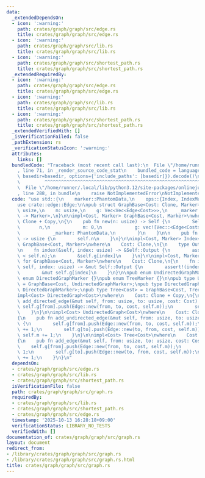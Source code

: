 ```yaml
---
data:
  _extendedDependsOn:
  - icon: ':warning:'
    path: crates/graph/graph/src/edge.rs
    title: crates/graph/graph/src/edge.rs
  - icon: ':warning:'
    path: crates/graph/graph/src/lib.rs
    title: crates/graph/graph/src/lib.rs
  - icon: ':warning:'
    path: crates/graph/graph/src/shortest_path.rs
    title: crates/graph/graph/src/shortest_path.rs
  _extendedRequiredBy:
  - icon: ':warning:'
    path: crates/graph/graph/src/edge.rs
    title: crates/graph/graph/src/edge.rs
  - icon: ':warning:'
    path: crates/graph/graph/src/lib.rs
    title: crates/graph/graph/src/lib.rs
  - icon: ':warning:'
    path: crates/graph/graph/src/shortest_path.rs
    title: crates/graph/graph/src/shortest_path.rs
  _extendedVerifiedWith: []
  _isVerificationFailed: false
  _pathExtension: rs
  _verificationStatusIcon: ':warning:'
  attributes:
    links: []
  bundledCode: "Traceback (most recent call last):\n  File \"/home/runner/.local/lib/python3.12/site-packages/onlinejudge_verify/documentation/build.py\"\
    , line 71, in _render_source_code_stat\n    bundled_code = language.bundle(stat.path,\
    \ basedir=basedir, options={'include_paths': [basedir]}).decode()\n          \
    \         ^^^^^^^^^^^^^^^^^^^^^^^^^^^^^^^^^^^^^^^^^^^^^^^^^^^^^^^^^^^^^^^^^^^^^^^^^^^^^^^^^\n\
    \  File \"/home/runner/.local/lib/python3.12/site-packages/onlinejudge_verify/languages/rust.py\"\
    , line 288, in bundle\n    raise NotImplementedError\nNotImplementedError\n"
  code: "use std::{\n    marker::PhantomData,\n    ops::{Index, IndexMut},\n};\n\n\
    use crate::edge::Edge;\n\npub struct GraphBase<Cost: Clone, Marker> {\n    n:\
    \ usize,\n    m: usize,\n    g: Vec<Vec<Edge<Cost>>>,\n    _marker: PhantomData<fn()\
    \ -> Marker>,\n}\n\nimpl<Cost, Marker> GraphBase<Cost, Marker>\nwhere\n    Cost:\
    \ Clone + Copy,\n{\n    pub fn new(n: usize) -> Self {\n        Self {\n     \
    \       n,\n            m: 0,\n            g: vec![Vec::<Edge<Cost>>::new(); n],\n\
    \            _marker: PhantomData,\n        }\n    }\n\n    pub fn size(&self)\
    \ -> usize {\n        self.n\n    }\n}\n\nimpl<Cost, Marker> Index<usize> for\
    \ GraphBase<Cost, Marker>\nwhere\n    Cost: Clone,\n{\n    type Output = Vec<Edge<Cost>>;\n\
    \n    fn index(&self, index: usize) -> &Self::Output {\n        assert!(index\
    \ < self.n);\n        &self.g[index]\n    }\n}\n\nimpl<Cost, Marker> IndexMut<usize>\
    \ for GraphBase<Cost, Marker>\nwhere\n    Cost: Clone,\n{\n    fn index_mut(&mut\
    \ self, index: usize) -> &mut Self::Output {\n        assert!(index < self.n);\n\
    \        &mut self.g[index]\n    }\n}\n\npub enum UndirectedGraphMarker {}\npub\
    \ enum DirectedGraphMarker {}\npub enum TreeMarker {}\n\npub type UndirectedGraph<Cost>\
    \ = GraphBase<Cost, UndirectedGraphMarker>;\npub type DirectedGraph<Cost> = GraphBase<Cost,\
    \ DirectedGraphMarker>;\npub type Tree<Cost> = GraphBase<Cost, TreeMarker>;\n\n\
    impl<Cost> DirectedGraph<Cost>\nwhere\n    Cost: Clone + Copy,\n{\n    pub fn\
    \ add_directed_edge(&mut self, from: usize, to: usize, cost: Cost) {\n       \
    \ self.g[from].push(Edge::new(from, to, cost, self.m));\n        self.m += 1;\n\
    \    }\n}\n\nimpl<Cost> UndirectedGraph<Cost>\nwhere\n    Cost: Clone + Copy,\n\
    {\n    pub fn add_undirected_edge(&mut self, from: usize, to: usize, cost: Cost)\
    \ {\n        self.g[from].push(Edge::new(from, to, cost, self.m));\n        self.m\
    \ += 1;\n        self.g[to].push(Edge::new(to, from, cost, self.m));\n       \
    \ self.m += 1;\n    }\n}\n\nimpl<Cost> Tree<Cost>\nwhere\n    Cost: Clone + Copy,\n\
    {\n    pub fn add_edge(&mut self, from: usize, to: usize, cost: Cost) {\n    \
    \    self.g[from].push(Edge::new(from, to, cost, self.m));\n        self.m +=\
    \ 1;\n        self.g[to].push(Edge::new(to, from, cost, self.m));\n        self.m\
    \ += 1;\n    }\n}\n"
  dependsOn:
  - crates/graph/graph/src/edge.rs
  - crates/graph/graph/src/lib.rs
  - crates/graph/graph/src/shortest_path.rs
  isVerificationFile: false
  path: crates/graph/graph/src/graph.rs
  requiredBy:
  - crates/graph/graph/src/lib.rs
  - crates/graph/graph/src/shortest_path.rs
  - crates/graph/graph/src/edge.rs
  timestamp: '2025-10-13 16:28:18+09:00'
  verificationStatus: LIBRARY_NO_TESTS
  verifiedWith: []
documentation_of: crates/graph/graph/src/graph.rs
layout: document
redirect_from:
- /library/crates/graph/graph/src/graph.rs
- /library/crates/graph/graph/src/graph.rs.html
title: crates/graph/graph/src/graph.rs
---
```

